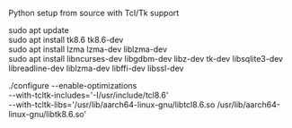 Python setup from source with Tcl/Tk support

sudo apt update \
sudo apt install tk8.6 tk8.6-dev \
sudo apt install lzma lzma-dev liblzma-dev \
sudo apt install libncurses-dev libgdbm-dev libz-dev tk-dev libsqlite3-dev libreadline-dev liblzma-dev libffi-dev libssl-dev


./configure --enable-optimizations \
--with-tcltk-includes='-I/usr/include/tcl8.6' \
--with-tcltk-libs='/usr/lib/aarch64-linux-gnu/libtcl8.6.so /usr/lib/aarch64-linux-gnu/libtk8.6.so'
